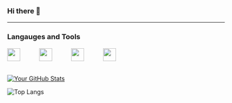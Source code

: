 ### Hi there 👋

---
### Langauges and Tools

  <img width="30px" style="padding-right:40px;" src="https://cdn.jsdelivr.net/gh/devicons/devicon@latest/icons/javascript/javascript-original.svg" />     <img width="30px" style="padding-right:40px;" src="https://cdn.jsdelivr.net/gh/devicons/devicon@latest/icons/html5/html5-plain.svg" />     <img width="30px" style="padding-right:40px;" src="https://cdn.jsdelivr.net/gh/devicons/devicon@latest/icons/css3/css3-original.svg" />     <img width="30px" style="padding-right:40px;" src="https://cdn.jsdelivr.net/gh/devicons/devicon@latest/icons/vscode/vscode-original.svg" />

##
          
[![Your GitHub Stats](https://github-readme-stats.vercel.app/api?username=grunde1234&show_icons=true&theme=radical)](https://github.com/grunde1234)

![Top Langs](https://github-readme-stats.vercel.app/api/top-langs/?username=grunde1234&hide_progress=true)
